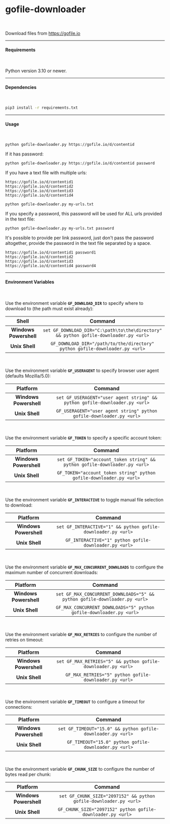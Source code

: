 # gofile-downloader

</br>

Download files from https://gofile.io

---

#### Requirements

</br>

Python version 3.10 or newer.

---


#### Dependencies

</br>

```cmd
pip3 install -r requirements.txt
```
---

#### Usage

</br>

```
python gofile-downloader.py https://gofile.io/d/contentid
```

If it has password:

```
python gofile-downloader.py https://gofile.io/d/contentid password
```

If you have a text file with multiple urls:

```
https://gofile.io/d/contentid1
https://gofile.io/d/contentid2
https://gofile.io/d/contentid3
https://gofile.io/d/contentid4
```

```
python gofile-downloader.py my-urls.txt
```

If you specify a password, this password will be used for ALL urls provided in the text file:

```
python gofile-downloader.py my-urls.txt password
```

It's possible to provide per link password, just don't pass the password altogether, provide the password in the text file separated by a space.

```
https://gofile.io/d/contentid1 password1
https://gofile.io/d/contentid2
https://gofile.io/d/contentid3
https://gofile.io/d/contentid4 password4
```

---

#### Environment Variables

</br>

Use the environment variable **`GF_DOWNLOAD_DIR`** to specify where to download to (the
path must exist already):

| Shell | Command |
|:---:| :---: |
| **Windows Powershell** | `set GF_DOWNLOAD_DIR="C:\path\to\the\directory" && python gofile-downloader.py <url>` |
| **Unix Shell** | `GF_DOWNLOAD_DIR="/path/to/the/directory" python gofile-downloader.py <url>`          |

</br>

Use the environment variable **`GF_USERAGENT`** to specify browser user agent (defaults Mozilla/5.0):

| Platform | Command |
| :---: | :---: |
| **Windows Powershell** | `set GF_USERAGENT="user agent string" && python gofile-downloader.py <url>` |
| **Unix Shell**         | `GF_USERAGENT="user agent string" python gofile-downloader.py <url>` |

</br>

Use the environment variable **`GF_TOKEN`** to specify a specific account token:

| Platform | Command |
| :---: | :---: |
| **Windows Powershell** | `set GF_TOKEN="account_token string" && python gofile-downloader.py <url>` |
| **Unix Shell**         | `GF_TOKEN="account_token string" python gofile-downloader.py <url>` |

</br>

Use the environment variable **`GF_INTERACTIVE`** to toggle manual file selection to download:

| Platform | Command |
| :---: | :---: |
| **Windows Powershell** | `set GF_INTERACTIVE="1" && python gofile-downloader.py <url>` |
| **Unix Shell**         | `GF_INTERACTIVE="1" python gofile-downloader.py <url>` |

</br>

Use the environment variable **`GF_MAX_CONCURRENT_DOWNLOADS`** to configure the maximum number of concurrent downloads:

| Platform | Command |
| :---: | :---: |
| **Windows Powershell** | `set GF_MAX_CONCURRENT_DOWNLOADS="5" && python gofile-downloader.py <url>` |
| **Unix Shell**         | `GF_MAX_CONCURRENT_DOWNLOADS="5" python gofile-downloader.py <url>` |

</br>

Use the environment variable **`GF_MAX_RETRIES`** to configure the number of retries on timeout:

| Platform | Command |
| :---: | :---: |
| **Windows Powershell** | `set GF_MAX_RETRIES="5" && python gofile-downloader.py <url>` |
| **Unix Shell**         | `GF_MAX_RETRIES="5" python gofile-downloader.py <url>` |

</br>

Use the environment variable **`GF_TIMEOUT`** to configure a timeout for connections:

| Platform | Command |
| :---: | :---: |
| **Windows Powershell** | `set GF_TIMEOUT="15.0" && python gofile-downloader.py <url>` |
| **Unix Shell**         | `GF_TIMEOUT="15.0" python gofile-downloader.py <url>` |

</br>

Use the environment variable **`GF_CHUNK_SIZE`** to configure the number of bytes read per chunk:

| Platform | Command |
| :---: | :---: |
| **Windows Powershell** | `set GF_CHUNK_SIZE="2097152" && python gofile-downloader.py <url>` |
| **Unix Shell**         | `GF_CHUNK_SIZE="2097152" python gofile-downloader.py <url>` |
